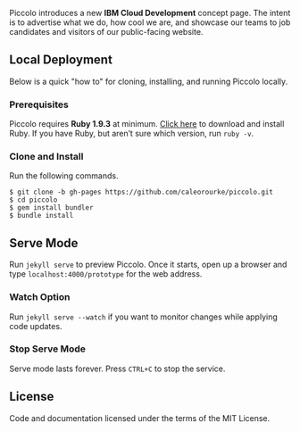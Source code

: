 Piccolo introduces a new **IBM Cloud Development** concept page. The intent is to advertise what we do, how cool we are, and showcase our teams to job candidates and visitors of our public-facing website.

## Local Deployment

Below is a quick "how to" for cloning, installing, and running Piccolo locally.

### Prerequisites

Piccolo requires __Ruby 1.9.3__ at minimum. [Click here](http://www.ruby-lang.org/en/installation) to download and install Ruby. If you have Ruby, but aren’t sure which version, run `ruby -v`.

### Clone and Install

Run the following commands.

    $ git clone -b gh-pages https://github.com/caleorourke/piccolo.git
    $ cd piccolo
    $ gem install bundler
    $ bundle install

## Serve Mode

Run `jekyll serve` to preview Piccolo. Once it starts, open up a browser and type `localhost:4000/prototype` for the web address.

### Watch Option

Run `jekyll serve --watch` if you want to monitor changes while applying code updates.

### Stop Serve Mode

Serve mode lasts forever. Press `CTRL+C` to stop the service.

## License

Code and documentation licensed under the terms of the MIT License.
